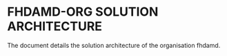 # FHDAMD-ORG SOLUTION ARCHITECTURE

The document details the solution architecture of the organisation fhdamd.
